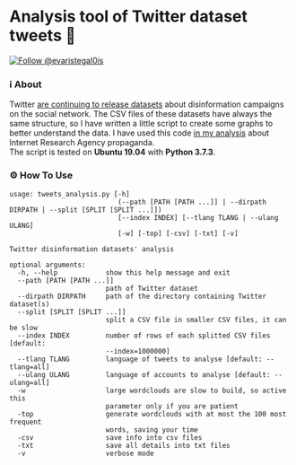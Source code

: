 # Analysis tool of Twitter dataset tweets 🦆

<a href="https://twitter.com/intent/follow?screen_name=evaristegal0is"><img src="https://img.shields.io/twitter/follow/evaristegal0is?style=social" alt="Follow @evaristegal0is"></a>

### ℹ️ About

Twitter [are continuing to release datasets](https://blog.twitter.com/en_us/topics/company/2019/info-ops-disclosure-data-september-2019.html) about disinformation campaigns on the social network. The CSV files of these datasets have always the same structure, so I have written a little script to create some graphs to better understand the data. I have used this code [in my analysis](https://www.gubello.me/blog/about-iran-and-ira-twitter-datasets-for-fun-part-iii/) about Internet Research Agency propaganda.</br>
The script is tested on **Ubuntu 19.04** with **Python 3.7.3**.</br>

### ⚙️ How To Use

```
usage: tweets_analysis.py [-h]
                           (--path [PATH [PATH ...]] | --dirpath DIRPATH | --split [SPLIT [SPLIT ...]])
                           [--index INDEX] [--tlang TLANG | --ulang ULANG]
                           [-w] [-top] [-csv] [-txt] [-v]

Twitter disinformation datasets' analysis

optional arguments:
  -h, --help            show this help message and exit
  --path [PATH [PATH ...]]
                        path of Twitter dataset
  --dirpath DIRPATH     path of the directory containing Twitter dataset(s)
  --split [SPLIT [SPLIT ...]]
                        split a CSV file in smaller CSV files, it can be slow
  --index INDEX         number of rows of each splitted CSV files [default:
                        --index=1000000]
  --tlang TLANG         language of tweets to analyse [default: --tlang=all]
  --ulang ULANG         language of accounts to analyse [default: --ulang=all]
  -w                    large wordclouds are slow to build, so active this
                        parameter only if you are patient
  -top                  generate wordclouds with at most the 100 most frequent
                        words, saving your time
  -csv                  save info into csv files
  -txt                  save all details into txt files
  -v                    verbose mode
